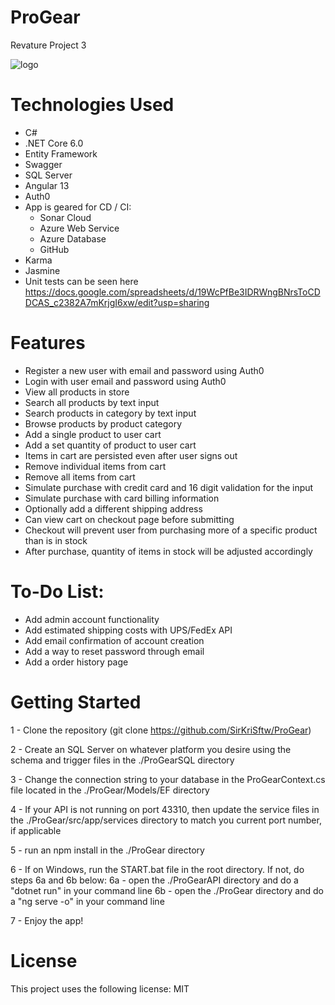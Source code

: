 # ProGear
 Revature Project 3
 
![logo](https://user-images.githubusercontent.com/60492952/167699664-a9e8e5da-2710-4e86-8a4b-dfd24101696e.png)

# Technologies Used

- C#
- .NET Core 6.0
- Entity Framework
- Swagger
- SQL Server
- Angular 13
- Auth0
- App is geared for CD / CI:
   - Sonar Cloud
   - Azure Web Service
   - Azure Database
   - GitHub
- Karma
- Jasmine
- Unit tests can be seen here https://docs.google.com/spreadsheets/d/19WcPfBe3IDRWngBNrsToCDDCAS_c2382A7mKrjgI6xw/edit?usp=sharing

# Features

- Register a new user with email and password using Auth0
- Login with user email and password using Auth0
- View all products in store
- Search all products by text input
- Search products in category by text input
- Browse products by product category
- Add a single product to user cart
- Add a set quantity of product to user cart
- Items in cart are persisted even after user signs out
- Remove individual items from cart
- Remove all items from cart
- Simulate purchase with credit card and 16 digit validation for the input
- Simulate purchase with card billing information
- Optionally add a different shipping address
- Can view cart on checkout page before submitting
- Checkout will prevent user from purchasing more of a specific product than is in stock
- After purchase, quantity of items in stock will be adjusted accordingly

# To-Do List:

- Add admin account functionality
- Add estimated shipping costs with UPS/FedEx API
- Add email confirmation of account creation
- Add a way to reset password through email
- Add a order history page

# Getting Started

1 - Clone the repository (git clone https://github.com/SirKriSftw/ProGear)

2 - Create an SQL Server on whatever platform you desire using the schema and trigger files in the ./ProGearSQL directory

3 - Change the connection string to your database in the ProGearContext.cs file located in the ./ProGear/Models/EF directory

4 - If your API is not running on port 43310, then update the service files in the ./ProGear/src/app/services directory to match you current port number, if applicable

5 - run an npm install in the ./ProGear directory

6 - If on Windows, run the START.bat file in the root directory.  If not, do steps 6a and 6b below:
6a - open the ./ProGearAPI directory and do a "dotnet run" in your command line
6b - open the ./ProGear directory and do a "ng serve -o" in your command line

7 - Enjoy the app!

# License

This project uses the following license: MIT
